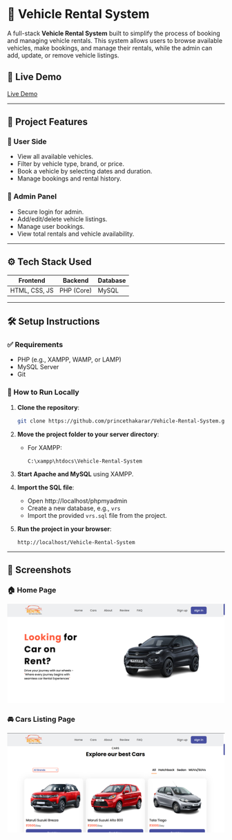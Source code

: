 # 🚗 Vehicle Rental System

A full-stack **Vehicle Rental System** built to simplify the process of booking and managing vehicle rentals. This system allows users to browse available vehicles, make bookings, and manage their rentals, while the admin can add, update, or remove vehicle listings.

## 🔗 Live Demo

[Live Demo](http://www.vrs.infinityfreeapp.com/?i=1)

---

## 📂 Project Features

### 👤 User Side
- View all available vehicles.
- Filter by vehicle type, brand, or price.
- Book a vehicle by selecting dates and duration.
- Manage bookings and rental history.

### 🔐 Admin Panel
- Secure login for admin.
- Add/edit/delete vehicle listings.
- Manage user bookings.
- View total rentals and vehicle availability.

---

## ⚙️ Tech Stack Used

| Frontend        | Backend     | Database |
|----------------|-------------|----------|
| HTML, CSS, JS  | PHP (Core)  | MySQL    |

---

## 🛠️ Setup Instructions

### ✅ Requirements
- PHP (e.g., XAMPP, WAMP, or LAMP)
- MySQL Server
- Git

### 🚀 How to Run Locally

1. **Clone the repository**:
   ```bash
   git clone https://github.com/princethakarar/Vehicle-Rental-System.git
   ```

2. **Move the project folder to your server directory**:
   - For XAMPP:
     ```
     C:\xampp\htdocs\Vehicle-Rental-System
     ```

3. **Start Apache and MySQL** using XAMPP.

4. **Import the SQL file**:
   - Open http://localhost/phpmyadmin
   - Create a new database, e.g., `vrs`
   - Import the provided `vrs.sql` file from the project.

5. **Run the project in your browser**:
   ```
   http://localhost/Vehicle-Rental-System
   ```

---

## 📸 Screenshots

### 🏠 Home Page
![Home Page](images/Home%20Page.png)

### 🚘 Cars Listing Page
![Cars Listing Page](images/Cars%20Page.png)
